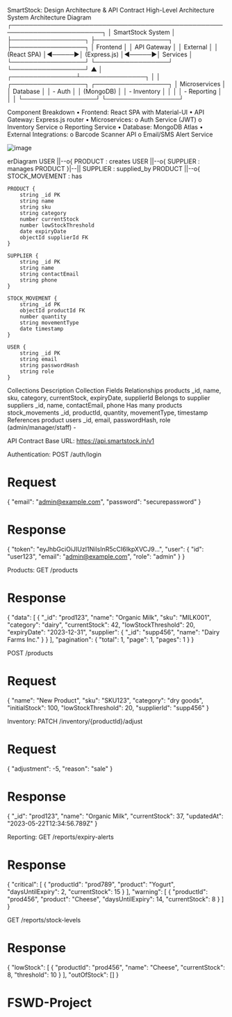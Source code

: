 SmartStock: Design Architecture & API Contract
High-Level Architecture
System Architecture Diagram
┌───────────────────────────────────────────────────────────────────────┐
│                           SmartStock System                                                                          │
├─────────────────┐       ├─────────────────┐       ├─────────────────┐
│   Frontend      │       │   API Gateway   │       │   External      │
│ (React SPA)     │◄─────►│ (Express.js)    │◄─────►│   Services     │
└─────────────────┘       └─────────────────┘       └─────────────────┘
                                      ▲
                                      │
                      ┌───────────────┴───────────────┐
                      │                               │
            ┌─────────────────┐             ┌─────────────────┐
            │   Microservices │             │   Database      │
            │   - Auth       │             │   (MongoDB)     │
            │   - Inventory  │             │                 │
            │   - Reporting  │             │                 │
            └─────────────────┘             └─────────────────┘

Component Breakdown
•	Frontend: React SPA with Material-UI
•	API Gateway: Express.js router
•	Microservices:
o	Auth Service (JWT)
o	Inventory Service
o	Reporting Service
•	Database: MongoDB Atlas
•	External Integrations:
o	Barcode Scanner API
o	Email/SMS Alert Service
 
 ![image](https://github.com/user-attachments/assets/05733507-8946-4bc6-9ff8-440f94bad284)

erDiagram
    USER ||--o{ PRODUCT : creates
    USER ||--o{ SUPPLIER : manages
    PRODUCT }|--|| SUPPLIER : supplied_by
    PRODUCT ||--o{ STOCK_MOVEMENT : has

    PRODUCT {
        string _id PK
        string name
        string sku
        string category
        number currentStock
        number lowStockThreshold
        date expiryDate
        objectId supplierId FK
    }

    SUPPLIER {
        string _id PK
        string name
        string contactEmail
        string phone
    }

    STOCK_MOVEMENT {
        string _id PK
        objectId productId FK
        number quantity
        string movementType
        date timestamp
    }

    USER {
        string _id PK
        string email
        string passwordHash
        string role
    }



Collections Description
Collection	Fields	Relationships
products	_id, name, sku, category, currentStock, expiryDate, supplierId	Belongs to supplier
suppliers	_id, name, contactEmail, phone	Has many products
stock_movements	_id, productId, quantity, movementType, timestamp	References product
users	_id, email, passwordHash, role (admin/manager/staff)	-


API Contract
Base URL: https://api.smartstock.in/v1

Authentication:
POST /auth/login
# Request
{
  "email": "admin@example.com",
  "password": "securepassword"
}

# Response
{
  "token": "eyJhbGciOiJIUzI1NiIsInR5cCI6IkpXVCJ9...",
  "user": {
    "id": "user123",
    "email": "admin@example.com",
    "role": "admin"
  }
}

Products:
GET /products
# Response
{
  "data": [
    {
      "_id": "prod123",
      "name": "Organic Milk",
      "sku": "MILK001",
      "category": "dairy",
      "currentStock": 42,
      "lowStockThreshold": 20,
      "expiryDate": "2023-12-31",
      "supplier": {
        "_id": "supp456",
        "name": "Dairy Farms Inc."
      }
    }
  ],
  "pagination": {
    "total": 1,
    "page": 1,
    "pages": 1
  }
}

POST /products
# Request
{
  "name": "New Product",
  "sku": "SKU123",
  "category": "dry goods",
  "initialStock": 100,
  "lowStockThreshold": 20,
  "supplierId": "supp456"
}

Inventory:
PATCH /inventory/{productId}/adjust
# Request
{
  "adjustment": -5,
  "reason": "sale"
}

# Response
{
  "_id": "prod123",
  "name": "Organic Milk",
  "currentStock": 37,
  "updatedAt": "2023-05-22T12:34:56.789Z"
}

Reporting:
GET /reports/expiry-alerts
# Response
{
  "critical": [
    { 
      "productId": "prod789",
      "product": "Yogurt", 
      "daysUntilExpiry": 2,
      "currentStock": 15
    }
  ],
  "warning": [
    {
      "productId": "prod456",
      "product": "Cheese",
      "daysUntilExpiry": 14,
      "currentStock": 8
    }
  ]
}

GET /reports/stock-levels
# Response
{
  "lowStock": [
    {
      "productId": "prod456",
      "name": "Cheese",
      "currentStock": 8,
      "threshold": 10
    }
  ],
  "outOfStock": []
}

# FSWD-Project
